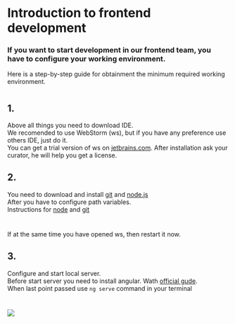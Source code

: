 # Introduction to frontend development
### If you want to start development in our frontend team, you have to configure your working environment.
 Here is a step-by-step guide for obtainment the minimum required working environment.
 #
## 1.
Above all things you need to download IDE. 
<br>
We recomended to use WebStorm (ws), but if you have any preference use others IDE, just do it.
<br>
You can get a trial version of ws on [jetbrains.com](https://www.jetbrains.com/webstorm/). After installation ask your curator, he will help you get a license.
## 2. 
You need to download and install [git](https://git-scm.com/downloads) and [node.js](https://nodejs.org/en/) 
<br>
After you have to configure path variables.
<br>
Instructions for [node](http://imnotgenius.com/3-ustanovka-i-zapusk/) and [git](https://stackoverflow.com/questions/26620312/installing-git-in-path-with-github-client-for-windows)
#
If at the same time you have opened ws, then restart it now.
## 3.
Configure and start local server. 
<br>
Before start server you need to install angular. Wath [official gude](https://angular.io/guide/setup-local).
<br>
When last point passed use `ng serve` command in your terminal
#
![](https://cdn.discordapp.com/attachments/740618497490419752/740937694133092472/unknown.png)
